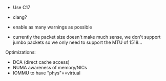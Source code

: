 - Use C17
- clang?
- enable as many warnings as possible

- currently the packet size doesn't make much sense, we don't support jumbo packets so we only need to support the MTU of 1518...

Optimizations:
- DCA (direct cache access)
- NUMA awareness of memory/NICs
- IOMMU to have "phys"==virtual
